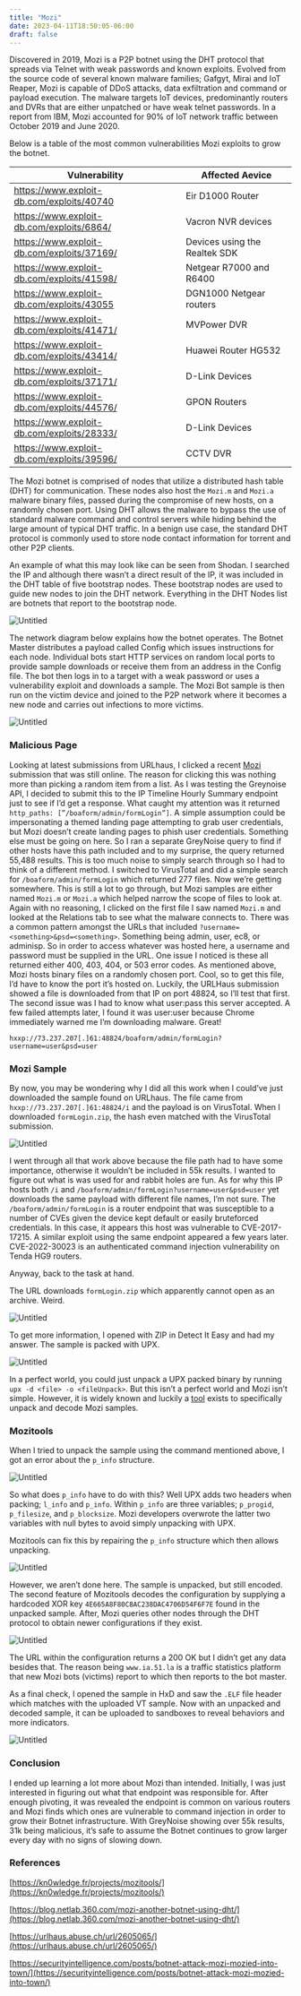 ```yaml
---
title: "Mozi"
date: 2023-04-11T18:50:05-06:00
draft: false
---
```


Discovered in 2019, Mozi is a P2P botnet using the DHT protocol that spreads via Telnet with weak passwords and known exploits. Evolved from the source code of several known malware families; Gafgyt, Mirai and IoT Reaper, Mozi is capable of DDoS attacks, data exfiltration and command or payload execution. The malware targets IoT devices, predominantly routers and DVRs that are either unpatched or have weak telnet passwords. In a report from IBM, Mozi accounted for 90% of IoT network traffic between October 2019 and June 2020. 

Below is a table of the most common vulnerabilities Mozi exploits to grow the botnet.

| Vulnerability | Affected Aevice |
| --- | --- |
| https://www.exploit-db.com/exploits/40740 | Eir D1000 Router |
| https://www.exploit-db.com/exploits/6864/ | Vacron NVR devices |
| https://www.exploit-db.com/exploits/37169/ | Devices using the Realtek SDK |
| https://www.exploit-db.com/exploits/41598/ | Netgear R7000 and R6400 |
| https://www.exploit-db.com/exploits/43055 | DGN1000 Netgear routers |
| https://www.exploit-db.com/exploits/41471/ | MVPower DVR |
| https://www.exploit-db.com/exploits/43414/ | Huawei Router HG532 |
| https://www.exploit-db.com/exploits/37171/ | D-Link Devices |
| https://www.exploit-db.com/exploits/44576/ | GPON Routers |
| https://www.exploit-db.com/exploits/28333/ | D-Link Devices |
| https://www.exploit-db.com/exploits/39596/ | CCTV DVR |

The Mozi botnet is comprised of nodes that utilize a distributed hash table (DHT) for communication. These nodes also host the `Mozi.m` and `Mozi.a` malware binary files, passed during the compromise of new hosts, on a randomly chosen port. Using DHT allows the malware to bypass the use of standard malware command and control servers while hiding behind the large amount of typical DHT traffic. In a benign use case, the standard DHT protocol is commonly used to store node contact information for torrent and other P2P clients.

An example of what this may look like can be seen from Shodan. I searched the IP and although there wasn’t a direct result of the IP, it was included in the DHT table of five bootstrap nodes. These bootstrap nodes are used to guide new nodes to join the DHT network. Everything in the DHT Nodes list are botnets that report to the bootstrap node.

![Untitled](/mozi/Untitled.png)

The network diagram below explains how the botnet operates. The Botnet Master distributes a payload called Config which issues instructions for each node. Individual bots start HTTP services on random local ports to provide sample downloads or receive them from an address in the Config file. The bot then logs in to a target with a weak password or uses a vulnerability exploit and downloads a sample. The Mozi Bot sample is then run on the victim device and joined to the P2P network where it becomes a new node and carries out infections to more victims.  

![Untitled](/mozi/Untitled%201.png)

### Malicious Page

Looking at latest submissions from URLhaus, I clicked a recent [Mozi](https://urlhaus.abuse.ch/url/2605065/) submission that was still online. The reason for clicking this was nothing more than picking a random item from a list. As I was testing the Greynoise API, I decided to submit this to the IP Timeline Hourly Summary endpoint just to see if I’d get a response. What caught my attention was it returned `http_paths: [”/boaform/admin/formLogin”]`. A simple assumption could be impersonating a themed landing page attempting to grab user credentials, but Mozi doesn’t create landing pages to phish user credentials. Something else must be going on here. So I ran a separate GreyNoise query to find if other hosts have this path included and to my surprise, the query returned 55,488 results. This is too much noise to simply search through so I had to think of a different method. I switched to VirusTotal and did a simple search for `/boaform/admin/formLogin` which returned 277 files. Now we’re getting somewhere. This is still a lot to go through, but Mozi samples are either named `Mozi.m` or `Mozi.a` which helped narrow the scope of files to look at. Again with no reasoning, I clicked on the first file I saw named `Mozi.m` and looked at the Relations tab to see what the malware connects to. There was a common pattern amongst the URLs that included `?username=<something>&psd=<something>`. Something being admin, user, ec8, or adminisp. So in order to access whatever was hosted here, a username and password must be supplied in the URL. One issue I noticed is these all returned either 400, 403, 404, or 503 error codes. As mentioned above, Mozi hosts binary files on a randomly chosen port. Cool, so to get this file, I’d have to know the port it’s hosted on. Luckily, the URLHaus submission showed a file is downloaded from that IP on port 48824, so I’ll test that first. The second issue was I had to know what user:pass this server accepted. A few failed attempts later, I found it was user:user because Chrome immediately warned me I’m downloading malware. Great!

`hxxp://73.237.207[.]61:48824/boaform/admin/formLogin?username=user&psd=user`

### Mozi Sample

By now, you may be wondering why I did all this work when I could’ve just downloaded the sample found on URLhaus. The file came from `hxxp://73.237.207[.]61:48824/i` and the payload is on VirusTotal. When I downloaded `formLogin.zip`, the hash even matched with the VirusTotal submission. 

![Untitled](/mozi/Untitled%202.png)

I went through all that work above because the file path had to have some importance, otherwise it wouldn’t be included in 55k results. I wanted to figure out what is was used for and rabbit holes are fun. As for why this IP hosts both `/i` and `/boaform/admin/formLogin?username=user&psd=user` yet downloads the same payload with different file names, I’m not sure. The `/boaform/admin/formLogin` is a router endpoint that was susceptible to a number of CVEs given the device kept default or easily bruteforced credentials. In this case, it appears this host was vulnerable to CVE-2017-17215. A similar exploit using the same endpoint appeared a few years later. CVE-2022-30023 is an authenticated command injection vulnerability on Tenda HG9 routers. 

Anyway, back to the task at hand.

The URL downloads `formLogin.zip` which apparently cannot open as an archive. Weird. 

![Untitled](/mozi/Untitled%203.png)

To get more information, I opened with ZIP in Detect It Easy and had my answer. The sample is packed with UPX.

![Untitled](/mozi/Untitled%204.png)

In a perfect world, you could just unpack a UPX packed binary by running `upx -d <file> -o <fileUnpack>`. But this isn’t a perfect world and Mozi isn’t simple. However, it is widely known and luckily a [tool](https://github.com/kn0wl3dge/mozitools) exists to specifically unpack and decode Mozi samples. 

### Mozitools

When I tried to unpack the sample using the command mentioned above, I got an error about the `p_info` structure. 

![Untitled](/mozi/Untitled%205.png)

So what does `p_info` have to do with this? Well UPX adds two headers when packing; `l_info` and `p_info`. Within `p_info` are three variables; `p_progid`, `p_filesize`, and `p_blocksize`. Mozi developers overwrote the latter two variables with null bytes to avoid simply unpacking with UPX. 

Mozitools can fix this by repairing the `p_info` structure which then allows unpacking. 

![Untitled](/mozi/Untitled%206.png)

However, we aren’t done here. The sample is unpacked, but still encoded. The second feature of Mozitools decodes the configuration by supplying a hardcoded XOR key `4E665A8F80C8AC238DAC4706D54F6F7E` found in the unpacked sample. After, Mozi queries other nodes through the DHT protocol to obtain newer configurations if they exist.

![Untitled](/mozi/Untitled%207.png)

The URL within the configuration returns a 200 OK but I didn’t get any data besides that. The reason being `www.ia.51.la` is a traffic statistics platform that new Mozi bots (victims) report to which then reports to the bot master. 

As a final check, I opened the sample in HxD and saw the `.ELF` file header which matches with the uploaded VT sample. Now with an unpacked and decoded sample, it can be uploaded to sandboxes to reveal behaviors and more indicators. 

![Untitled](/mozi/Untitled%208.png)

### Conclusion

I ended up learning a lot more about Mozi than intended. Initially, I was just interested in figuring out what that endpoint was responsible for. After enough pivoting, it was revealed the endpoint is common on various routers and Mozi finds which ones are vulnerable to command injection in order to grow their Botnet infrastructure. With GreyNoise showing over 55k results, 31k being malicious, it’s safe to assume the Botnet continues to grow larger every day with no signs of slowing down. 

### References

[https://kn0wledge.fr/projects/mozitools/](https://kn0wledge.fr/projects/mozitools/)

[https://blog.netlab.360.com/mozi-another-botnet-using-dht/](https://blog.netlab.360.com/mozi-another-botnet-using-dht/)

[https://urlhaus.abuse.ch/url/2605065/](https://urlhaus.abuse.ch/url/2605065/)

[https://securityintelligence.com/posts/botnet-attack-mozi-mozied-into-town/](https://securityintelligence.com/posts/botnet-attack-mozi-mozied-into-town/)